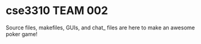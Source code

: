 # cse3310 TEAM 002
Source files, makefiles, GUIs, and chat_ files are here to make an awesome poker game!
